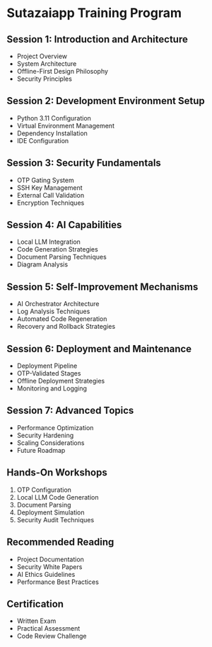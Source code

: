 # Sutazaiapp Training Program

## Session 1: Introduction and Architecture
- Project Overview
- System Architecture
- Offline-First Design Philosophy
- Security Principles

## Session 2: Development Environment Setup
- Python 3.11 Configuration
- Virtual Environment Management
- Dependency Installation
- IDE Configuration

## Session 3: Security Fundamentals
- OTP Gating System
- SSH Key Management
- External Call Validation
- Encryption Techniques

## Session 4: AI Capabilities
- Local LLM Integration
- Code Generation Strategies
- Document Parsing Techniques
- Diagram Analysis

## Session 5: Self-Improvement Mechanisms
- AI Orchestrator Architecture
- Log Analysis Techniques
- Automated Code Regeneration
- Recovery and Rollback Strategies

## Session 6: Deployment and Maintenance
- Deployment Pipeline
- OTP-Validated Stages
- Offline Deployment Strategies
- Monitoring and Logging

## Session 7: Advanced Topics
- Performance Optimization
- Security Hardening
- Scaling Considerations
- Future Roadmap

## Hands-On Workshops
1. OTP Configuration
2. Local LLM Code Generation
3. Document Parsing
4. Deployment Simulation
5. Security Audit Techniques

## Recommended Reading
- Project Documentation
- Security White Papers
- AI Ethics Guidelines
- Performance Best Practices

## Certification
- Written Exam
- Practical Assessment
- Code Review Challenge 